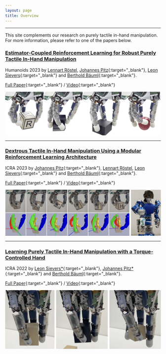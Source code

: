 ```yaml
---
layout: page
title: Overview
---
```


---
This site complements our research on purely tactile in-hand manipulation. 
For more information, please refer to one of the papers below.

### [Estimator-Coupled Reinforcement Learning for Robust Purely Tactile In-Hand Manipulation](_pages/humanoids23.md)
Humanoids 2023 by
[Lennart Röstel](https://scholar.google.com/citations?user=BPUd5h0AAAAJ&hl=en&oi=sra), [Johannes Pitz](https://www.linkedin.com/in/johannes-pitz/){:target="_blank"}, [Leon Sievers](https://www.linkedin.com/in/leon-sievers/){:target="_blank"} and [Berthold Bäuml](https://scholar.google.com/citations?hl=en&user=fjvpDsEAAAAJ){:target="_blank"}.

[Full Paper](https://arxiv.org/abs/2311.04060){:target="_blank"} / [Video](https://www.youtube.com/watch?v=P8jSDg5TA_E&ab_channel=DLRRM){:target="_blank"}

![Sequence](assets/imgs/humanoids23/motiv_pic.png)

---

### [Dextrous Tactile In-Hand Manipulation Using a Modular Reinforcement Learning Architecture](_pages/icra23.md)
ICRA 2023 by
[Johannes Pitz](https://www.linkedin.com/in/johannes-pitz/){:target="_blank"}, [Lennart Röstel](https://scholar.google.com/citations?user=BPUd5h0AAAAJ&hl=en&oi=sra), [Leon Sievers](https://www.linkedin.com/in/leon-sievers/){:target="_blank"} and [Berthold Bäuml](https://scholar.google.com/citations?hl=en&user=fjvpDsEAAAAJ){:target="_blank"}.

[Full Paper](https://arxiv.org/abs/2303.04705){:target="_blank"} / [Video](https://www.youtube.com/watch?v=0VvSIvtHTq0){:target="_blank"}

![Sequence](assets/imgs/icra23/sequence.png)

---
### [Learning Purely Tactile In-Hand Manipulation with a Torque-Controlled Hand](_pages/icra22.md)
ICRA 2022 by
[Leon Sievers\*](https://www.linkedin.com/in/leon-sievers/){:target="_blank"}, [Johannes Pitz\*](https://www.linkedin.com/in/johannes-pitz/){:target="_blank"} and [Berthold Bäuml](https://scholar.google.com/citations?hl=en&user=fjvpDsEAAAAJ){:target="_blank"}.

[Full Paper](https://arxiv.org/abs/2204.03698){:target="_blank"} / [Video](https://www.youtube.com/watch?v=ilDlO94lm1g){:target="_blank"}

![Sizes](assets/imgs/icra22/sizes.jpg)
